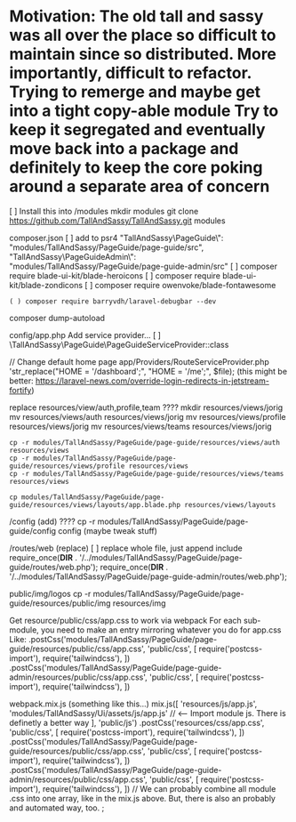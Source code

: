 Motivation: The old tall and sassy was all over the place
so difficult to maintain since so distributed.
More importantly, difficult to refactor.
Trying to remerge and maybe get into a tight copy-able module
Try to keep it segregated and eventually move back into a package
and definitely to keep the core poking around a separate area of 
concern
============
[ ] Install this into /modules
    mkdir modules
    git clone https://github.com/TallAndSassy/TallAndSassy.git modules

composer.json
    [ ] add to psr4
        "TallAndSassy\\PageGuide\\": "modules/TallAndSassy/PageGuide/page-guide/src",
        "TallAndSassy\\PageGuideAdmin\\": "modules/TallAndSassy/PageGuide/page-guide-admin/src"
    [ ] composer require blade-ui-kit/blade-heroicons
    [ ] composer require blade-ui-kit/blade-zondicons
    [ ] composer require owenvoke/blade-fontawesome

    ( ) composer require barryvdh/laravel-debugbar --dev

composer dump-autoload

config/app.php
    Add service provider...
    [ ] \TallAndSassy\PageGuide\PageGuideServiceProvider::class

// Change default home page
app/Providers/RouteServiceProvider.php
    'str_replace("HOME = '/dashboard';", "HOME = '/me';", $file);
        (this might be better: https://laravel-news.com/override-login-redirects-in-jetstream-fortify)

replace resources/view/auth,profile,team ????
    mkdir resources/views/jorig
    mv resources/views/auth resources/views/jorig
    mv resources/views/profile resources/views/jorig
    mv resources/views/teams resources/views/jorig

    cp -r modules/TallAndSassy/PageGuide/page-guide/resources/views/auth resources/views
    cp -r modules/TallAndSassy/PageGuide/page-guide/resources/views/profile resources/views
    cp -r modules/TallAndSassy/PageGuide/page-guide/resources/views/teams resources/views

    cp modules/TallAndSassy/PageGuide/page-guide/resources/views/layouts/app.blade.php resources/views/layouts

/config (add)     ????
    cp -r modules/TallAndSassy/PageGuide/page-guide/config config
    (maybe tweak stuff)

/routes/web (replace)
    [ ] replace whole file, just append include
        require_once(__DIR__ . '/../modules/TallAndSassy/PageGuide/page-guide/routes/web.php');
        require_once(__DIR__ . '/../modules/TallAndSassy/PageGuide/page-guide-admin/routes/web.php');

public/img/logos
    cp -r modules/TallAndSassy/PageGuide/page-guide/resources/public/img resources/img

Get resource/public/css/app.css to work via webpack
    For each sub-module, you need to make an entry mirroring whatever you do for app.css
    Like:
        .postCss('modules/TallAndSassy/PageGuide/page-guide/resources/public/css/app.css', 'public/css', [
        require('postcss-import'),
        require('tailwindcss'),
        ])
        .postCss('modules/TallAndSassy/PageGuide/page-guide-admin/resources/public/css/app.css', 'public/css', [
        require('postcss-import'),
        require('tailwindcss'),
        ])


webpack.mix.js (something like this...)
mix.js([
'resources/js/app.js',
'modules/TallAndSassy/Ui/assets/js/app.js' // <-- Import module js.  There is definetly a better way
], 'public/js')
.postCss('resources/css/app.css', 'public/css', [
require('postcss-import'),
require('tailwindcss'),
])
.postCss('modules/TallAndSassy/PageGuide/page-guide/resources/public/css/app.css', 'public/css', [
require('postcss-import'),
require('tailwindcss'),
])
.postCss('modules/TallAndSassy/PageGuide/page-guide-admin/resources/public/css/app.css', 'public/css', [
require('postcss-import'),
require('tailwindcss'),
]) // We can probably combine all module .css into one array, like in the mix.js above. But, there is also an probably and automated way, too.
;
